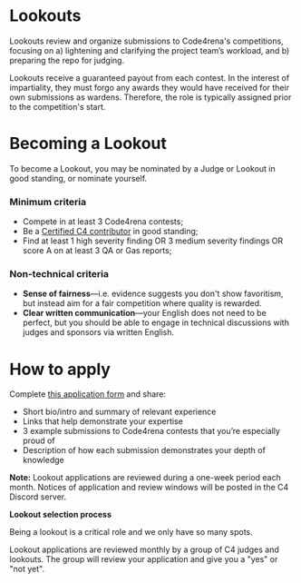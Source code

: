 # **Lookouts**

Lookouts review and organize submissions to Code4rena's competitions, focusing on a) lightening and clarifying the project team’s workload, and b) preparing the repo for judging.

Lookouts receive a guaranteed payout from each contest. In the interest of impartiality, they must forgo any awards they would have received for their own submissions as wardens. Therefore, the role is typically assigned prior to the competition's start.

# **Becoming a Lookout**

To become a Lookout, you may be nominated by a Judge or Lookout in good standing, or nominate yourself.

### **Minimum criteria**

- Compete in at least 3 Code4rena contests;
- Be a [Certified C4 contributor](/roles/certified-contributors) in good standing;
- Find at least 1 high severity finding OR 3 medium severity findings OR score A on at least 3 QA or Gas reports;

### **Non-technical criteria**

- **Sense of fairness**—i.e. evidence suggests you don't show favoritism, but instead aim for a fair competition where quality is rewarded.
- **Clear written communication**—your English does not need to be perfect, but you should be able to engage in technical discussions with judges and sponsors via written English.

# How to apply

Complete [this application form](https://code4rena.com/lookout-application/) and share:

- Short bio/intro and summary of relevant experience
- Links that help demonstrate your expertise
- 3 example submissions to Code4rena contests that you’re especially proud of
- Description of how each submission demonstrates your depth of knowledge

**Note:** Lookout applications are reviewed during a one-week period each month. Notices of application and review windows will be posted in the C4 Discord server.

**Lookout selection process**

Being a lookout is a critical role and we only have so many spots.

Lookout applications are reviewed monthly by a group of C4 judges and lookouts. The group will review your application and give you a "yes" or "not yet".
